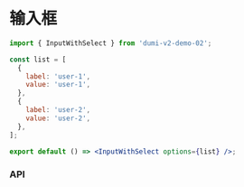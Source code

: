 # 输入框

```jsx
import { InputWithSelect } from 'dumi-v2-demo-02';

const list = [
  {
    label: 'user-1',
    value: 'user-1',
  },
  {
    label: 'user-2',
    value: 'user-2',
  },
];

export default () => <InputWithSelect options={list} />;
```



### API

<API id="InputWithSelect"></API>
